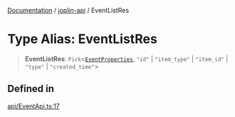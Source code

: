 [Documentation](../../packages.md) / [joplin-api](../index.md) / EventListRes

# Type Alias: EventListRes

> **EventListRes**: `Pick`\<[`EventProperties`](../interfaces/EventProperties.md), `"id"` \| `"item_type"` \| `"item_id"` \| `"type"` \| `"created_time"`\>

## Defined in

[api/EventApi.ts:17](https://github.com/rxliuli/joplin-utils/blob/485409801cf7c952cfefe9e29020115fe6abec36/packages/joplin-api/src/api/EventApi.ts#L17)
